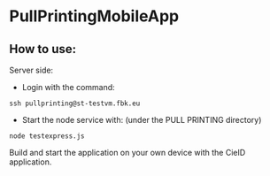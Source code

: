 # PullPrintingMobileApp

## How to use:

Server side:
- Login with the command:
```
ssh pullprinting@st-testvm.fbk.eu
```

- Start the node service with: (under the PULL PRINTING directory)
```
node testexpress.js
```
 


Build and start the application on your own device with the CieID application.